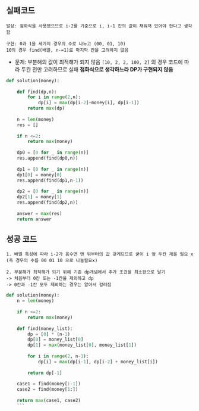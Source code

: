 실패코드
<br/>
---
    발상: 점화식을 사용했으므로 i-2를 기준으로 i, i-1 칸의 값이 채워져 있어야 한다고 생각함

    구현: 0과 1을 세가지 경우의 수로 나누고 (00, 01, 10)
    10의 경우 find(배열, n-=1)로 마지막 칸을 고려하지 않음
-
    문제: 부분해의 값이 최적해가 되지 않음
    ```[10, 2, 2, 100, 2]``` 의 경우 코드에 따라 두칸 전만 고려하므로 실패 
    <b>점화식으로 생각하느라 DP가 구현되지 않음</b>

```python
def solution(money):
    
    def find(dp,n):
        for i in range(2,n):
            dp[i] = max(dp[i-2]+money[i], dp[i-1])
        return max(dp)
    
    n = len(money)
    res = []    
    
    if n <=2:
        return max(money)
    
    dp0 = [0 for _ in range(n)]
    res.append(find(dp0,n))
    
    dp1 = [0 for _ in range(n)]
    dp1[0] = money[0]
    res.append(find(dp1,n-1))
    
    dp2 = [0 for _ in range(n)]
    dp2[1] = money[1]
    res.append(find(dp2,n))
    
    answer = max(res)
    return answer

```
성공 코드
<br/>
---
    1. 배열 특성에 따라 i-2가 음수면 맨 뒤부터의 값 갖게되므로 굳이 i 앞 두칸 채울 필요 x (즉 경우의 수를 00 01 10 으로 나눌필요x)
   
    2. 부분해가 최적해가 되기 위해 기존 dp개념에서 추가 조건을 최소한으로 달기
    -> 처음부터 0칸 또는 -1칸을 제외하고 dp 
    -> 0칸과 -1칸 모두 제외하는 경우는 알아서 걸러짐 

```python
def solution(money):
    n = len(money)
    
    if n <=2:
        return max(money)
    
    def find(money_list):
        dp = [0] * (n-1)
        dp[0] = money_list[0]
        dp[1] = max(money_list[0], money_list[1])
        
        for i in range(2, n-1):
            dp[i] = max(dp[i-1], dp[i-2] + money_list[i])
        
        return dp[-1]
    
    case1 = find(money[:-1])
    case2 = find(money[1:])
    
    return max(case1, case2)
    ```